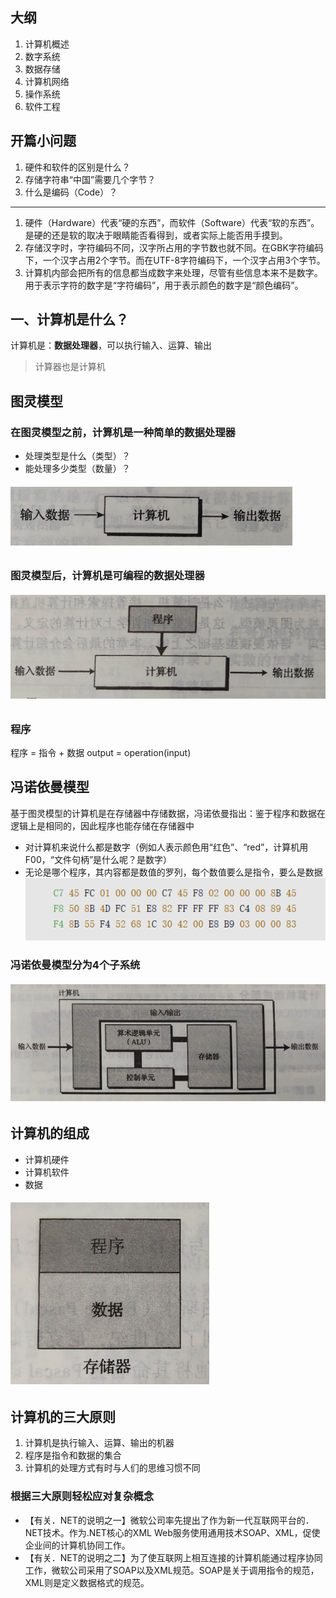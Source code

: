 ## 大纲
1. 计算机概述
2. 数字系统
3. 数据存储
4. 计算机网络
5. 操作系统
6. 软件工程

## 开篇小问题
1. 硬件和软件的区别是什么？
2. 存储字符串“中国”需要几个字节？
3. 什么是编码（Code）？

---
1. 硬件（Hardware）代表“硬的东西”，而软件（Software）代表“软的东西”。是硬的还是软的取决于眼睛能否看得到，或者实际上能否用手摸到。
2. 存储汉字时，字符编码不同，汉字所占用的字节数也就不同。在GBK字符编码下，一个汉字占用2个字节。而在UTF-8字符编码下，一个汉字占用3个字节。
3. 计算机内部会把所有的信息都当成数字来处理，尽管有些信息本来不是数字。用于表示字符的数字是“字符编码”，用于表示颜色的数字是“颜色编码”。


## 一、计算机是什么？
计算机是：**数据处理器**，可以执行输入、运算、输出
> 计算器也是计算机

## 图灵模型
### 在图灵模型之前，计算机是一种简单的数据处理器
- 处理类型是什么（类型）？
- 能处理多少类型（数量）？
###### ![](images/%E5%9B%BE1-%E5%8D%95%E4%B8%80%E7%9B%AE%E6%A0%87%E8%AE%A1%E7%AE%97%E6%9C%BA%E5%99%A8.png)

### 图灵模型后，计算机是可编程的数据处理器
###### ![](images/%E5%9B%BE2-%E5%9F%BA%E4%BA%8E%E5%9B%BE%E7%81%B5%E6%A8%A1%E5%9E%8B%E7%9A%84%E8%AE%A1%E7%AE%97%E6%9C%BA.png)

### 程序
程序 = 指令 + 数据
output = operation(input)

## 冯诺依曼模型
基于图灵模型的计算机是在存储器中存储数据，冯诺依曼指出：鉴于程序和数据在逻辑上是相同的，因此程序也能存储在存储器中
- 对计算机来说什么都是数字（例如人表示颜色用“红色”、“red”，计算机用F00，“文件句柄”是什么呢？是数字）
- 无论是哪个程序，其内容都是数值的罗列，每个数值要么是指令，要么是数据
    ![](images/%E5%9B%BE4-%E6%9C%BA%E5%99%A8%E8%AF%AD%E8%A8%80%E7%A4%BA%E4%BE%8B.png)
### 冯诺依曼模型分为4个子系统
###### ![](images/%E5%9B%BE3-%E5%86%AF%E8%AF%BA%E4%BE%9D%E6%9B%BC%E6%A8%A1%E5%9E%8B.png)

## 计算机的组成
- 计算机硬件
- 计算机软件
- 数据
###### ![](images/%E5%9B%BE5-%E5%AD%98%E5%82%A8%E5%99%A8%E4%B8%AD%E7%9A%84%E7%A8%8B%E5%BA%8F%E5%92%8C%E6%95%B0%E6%8D%AE.png)

## 计算机的三大原则
1. 计算机是执行输入、运算、输出的机器
2. 程序是指令和数据的集合
3. 计算机的处理方式有时与人们的思维习惯不同

### 根据三大原则轻松应对复杂概念
- 【有关．NET的说明之一】微软公司率先提出了作为新一代互联网平台的．NET技术。作为.NET核心的XML Web服务使用通用技术SOAP、XML，促使企业间的计算机协同工作。
- 【有关．NET的说明之二】为了使互联网上相互连接的计算机能通过程序协同工作，微软公司采用了SOAP以及XML规范。SOAP是关于调用指令的规范，XML则是定义数据格式的规范。
